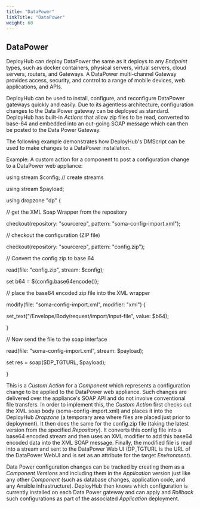 ```yaml
---
title: "DataPower"
linkTitle: "DataPower"
weight: 60
---
```

## DataPower

DeployHub can deploy DataPower the same as it deploys to any _Endpoint_ types, such as docker containers, physical servers, virtual servers, cloud servers, routers, and Gateways. A DataPower multi-channel Gateway provides access, security, and control to a range of mobile devices, web applications, and APIs.

DeployHub can be used to install, configure, and reconfigure DataPower gateways quickly and easily. Due to its agentless architecture, configuration changes to the Data Power gateway can be deployed as standard. DeployHub has built-in _Actions_ that allow zip files to be read, converted to base-64 and embedded into an out-going SOAP message which can then be posted to the Data Power Gateway.

The following example demonstrates how DeployHub's DMScript can be used to make changes to a DataPower installation.

Example: A custom action for a component to post a configuration change to a DataPower web appliance:

using stream $config; // create streams

using stream $payload;

using dropzone "dp" {

// get the XML Soap Wrapper from the repository

checkout(repository: "sourcerep", pattern: "soma-config-import.xml");

// checkout the configuration (ZIP file)

checkout(repository: "sourcerep", pattern: "config.zip");

// Convert the config zip to base 64

read(file: "config.zip", stream: $config);

set b64 = ${config.base64encode()};

// place the base64 encoded zip file into the XML wrapper

modify(file: "soma-config-import.xml", modifier: "xml") {

set\_text("/Envelope/Body/request/import/input-file", value: $b64);

}

// Now send the file to the soap interface

read(file: "soma-config-import.xml", stream: $payload);

set res = soap($DP\_TGTURL, $payload);

}

This is a _Custom Action_ for a _Component_ which represents a configuration change to be applied to the DataPower web appliance. Such changes are delivered over the appliance's SOAP API and do not involve conventional file transfers. In order to implement this, the _Custom Action_ first checks out the XML soap body (soma-config-import.xml) and places it into the DeployHub _Dropzone_ (a temporary area where files are placed just prior to deployment). It then does the same for the config.zip file (taking the latest version from the specified _Repository_). It converts this config file into a base64 encoded stream and then uses an XML modifier to add this base64 encoded data into the XML SOAP message. Finally, the modified file is read into a stream and sent to the DataPower Web UI (DP\_TGTURL is the URL of the DataPower WebUI and is set as an attribute for the target _Environment_).

Data Power configuration changes can be tracked by creating them as a _Component Versions_ and including them in the _Application_ version just like any other _Component_ (such as database changes, application code, and any Ansible infrastructure). DeployHub then knows which configuration is currently installed on each Data Power gateway and can apply and _Rollback_ such configurations as part of the associated _Application_ deployment.
